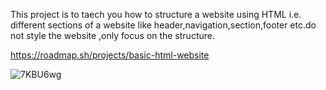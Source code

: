 This project is to taech you how to structure a website using HTML i.e. different sections of a website like 
header,navigation,section,footer etc.do not style the website ,only focus on the structure.

https://roadmap.sh/projects/basic-html-website


![7KBU6wg](https://github.com/user-attachments/assets/b1710df2-85cd-400f-8f82-ced1ad57621e)
